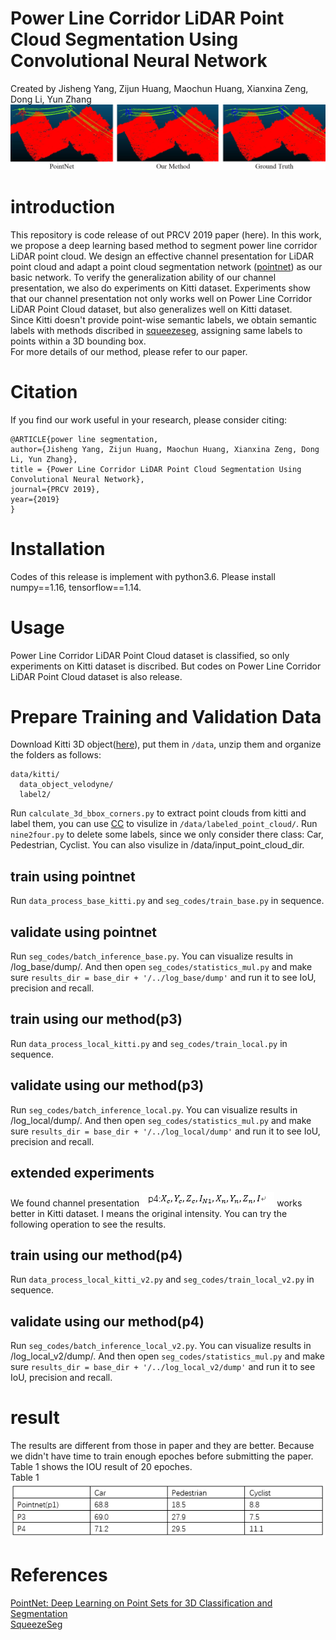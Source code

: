 # Power Line Corridor LiDAR Point Cloud Segmentation Using Convolutional Neural Network
Created by Jisheng Yang, Zijun Huang, Maochun Huang, Xianxina Zeng, Dong Li, Yun Zhang <br>
![](https://github.com/Prominem/Power-Line-Corridor-LiDAR-Point-Cloud-Segmentation/blob/master/figure6.jpg)
# introduction
This repository is code release of out PRCV 2019 paper (here). In this work, we propose a deep learning based method to segment power line corridor LiDAR point cloud. We design an effective channel presentation for LiDAR point cloud and adapt a point cloud segmentation network ([pointnet](https://github.com/charlesq34/pointnet)) as our basic network. To verify the generalization ability of our channel presentation, we also do experiments on Kitti dataset. Experiments show that our channel presentation not only works well on Power Line Corridor LiDAR Point Cloud dataset, but also generalizes well on Kitti dataset.<br>
Since Kitti doesn't provide point-wise semantic labels, we obtain semantic labels with methods discribed in [squeezeseg](https://github.com/BichenWuUCB/SqueezeSeg), assigning same labels to points within a 3D bounding box.<br>
For more details of our method, please refer to our paper.
# Citation
If you find our work useful in your research, please consider citing:

```
@ARTICLE{power line segmentation,
author={Jisheng Yang, Zijun Huang, Maochun Huang, Xianxina Zeng, Dong Li, Yun Zhang},
title = {Power Line Corridor LiDAR Point Cloud Segmentation Using Convolutional Neural Network},
journal={PRCV 2019},
year={2019}
}

```
# Installation
Codes of this release is implement with python3.6. Please install numpy==1.16, tensorflow==1.14.
# Usage
Power Line Corridor LiDAR Point Cloud dataset is classified, so only experiments on Kitti dataset is discribed. But codes on Power Line Corridor LiDAR Point Cloud dataset is also release.
# Prepare Training and Validation Data
Download Kitti 3D object([here](http://www.cvlibs.net/datasets/kitti/eval_object.php?obj_benchmark=3d)), put them in ```/data```, unzip them and organize the folders as follows:
```
data/kitti/
  data_object_velodyne/
  label2/
```
Run ``` calculate_3d_bbox_corners.py ``` to extract point clouds from kitti and label them, you can use [CC](http://www.cloudcompare.org/) to visulize in ```/data/labeled_point_cloud/```. Run ```nine2four.py``` to delete some labels, since we only consider there class: Car, Pedestrian, Cyclist. You can also visulize in /data/input_point_cloud_dir.<br>
## train using pointnet
Run ```data_process_base_kitti.py``` and ```seg_codes/train_base.py``` in sequence. 
## validate using pointnet
Run ```seg_codes/batch_inference_base.py```. You can visualize results in /log_base/dump/. And then open ```seg_codes/statistics_mul.py```  and make sure ```results_dir = base_dir + '/../log_base/dump'``` and run it to see IoU, precision and recall.
## train using our method(p3)
Run ```data_process_local_kitti.py``` and ```seg_codes/train_local.py``` in sequence. 
## validate using our method(p3)
Run ```seg_codes/batch_inference_local.py```. You can visualize results in /log_local/dump/. And then open ```seg_codes/statistics_mul.py``` and make sure ```results_dir = base_dir + '/../log_local/dump'``` and run it  to see IoU, precision and recall.
## extended experiments
We found channel presentation ![](https://github.com/Prominem/Power-Line-Corridor-LiDAR-Point-Cloud-Segmentation/blob/master/p4.png) works better in Kitti dataset. I means the original intensity. You can try the following operation to see the results.
## train using our method(p4)
Run ```data_process_local_kitti_v2.py``` and ```seg_codes/train_local_v2.py``` in sequence. 
## validate using our method(p4)
Run ```seg_codes/batch_inference_local_v2.py```. You can visualize results in /log_local_v2/dump/. And then open ```seg_codes/statistics_mul.py``` and make sure ```results_dir = base_dir + '/../log_local_v2/dump'``` and run it  to see IoU, precision and recall.
# result
The results are different from those in paper and they are better. Because we didn't have time to train enough epoches before submitting the paper. Table 1 shows the IOU result of 20 epoches. <br>
                                                         Table 1<br>
![](https://github.com/Prominem/Power-Line-Corridor-LiDAR-Point-Cloud-Segmentation/blob/master/table1.png)
# References
[PointNet: Deep Learning on Point Sets for 3D Classification and Segmentation](https://github.com/charlesq34/pointnet)<br>
[SqueezeSeg](https://github.com/BichenWuUCB/SqueezeSeg)



